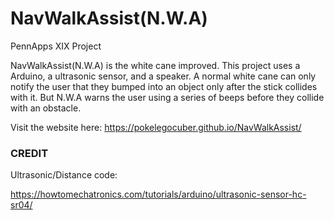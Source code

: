 # NavWalkAssist(N.W.A)
PennApps XIX Project

NavWalkAssist(N.W.A) is the white cane improved. This project uses a Arduino, a ultrasonic sensor, and a speaker. A normal white cane can only notify the user that they bumped into an object only after the stick collides with it. But N.W.A warns the user using a series of beeps before they collide with an obstacle. 

Visit the website here: https://pokelegocuber.github.io/NavWalkAssist/

### CREDIT
Ultrasonic/Distance code:

https://howtomechatronics.com/tutorials/arduino/ultrasonic-sensor-hc-sr04/
